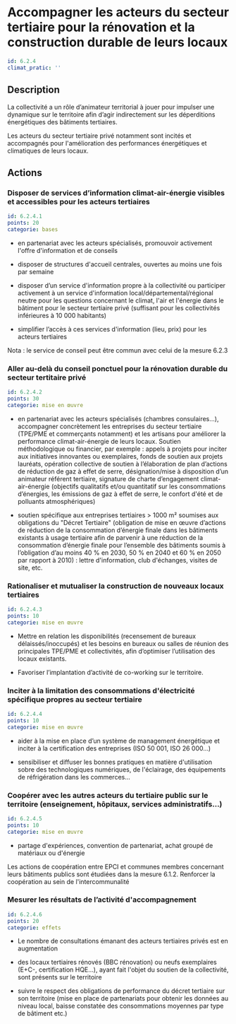 # Accompagner les acteurs du secteur tertiaire pour la rénovation et la construction durable de leurs locaux
```yaml
id: 6.2.4
climat_pratic: ''
```
## Description
La collectivité a un rôle d’animateur territorial à jouer pour impulser une dynamique sur le territoire afin d’agir indirectement sur les déperditions énergétiques des bâtiments tertiaires.

Les acteurs du secteur tertiaire privé notamment sont incités et accompagnés pour l'amélioration des performances énergétiques et climatiques de leurs locaux.



## Actions
### Disposer de services d’information climat-air-énergie visibles et accessibles pour les acteurs tertiaires
```yaml
id: 6.2.4.1
points: 20
categorie: bases
```
- en partenariat avec les acteurs spécialisés, promouvoir activement l'offre d'information et de conseils 

- disposer de structures d'accueil centrales, ouvertes au moins une fois par semaine 

- disposer d’un service d'information propre à la collectivité ou participer activement à un service d'information local/départemental/régional neutre pour les questions concernant le climat, l'air et l'énergie dans le bâtiment pour le secteur tertiaire privé (suffisant pour les collectivités inférieures à 10 000 habitants)

- simplifier l’accès à ces services d'information (lieu, prix) pour les acteurs tertiaires



Nota : le service de conseil peut être commun avec celui de la mesure 6.2.3




### Aller au-delà du conseil ponctuel pour la rénovation durable du secteur tertitaire privé
```yaml
id: 6.2.4.2
points: 30
categorie: mise en œuvre
```
-  en partenariat avec les acteurs spécialisés (chambres consulaires...), accompagner concrètement les entreprises du secteur tertiaire (TPE/PME et commerçants notamment) et les artisans pour améliorer la performance climat-air-énergie de leurs locaux. Soutien méthodologique ou financier, par exemple : appels à projets pour inciter aux initiatives innovantes ou exemplaires, fonds de soutien aux projets lauréats, opération collective de soutien à l’élaboration de plan d’actions de réduction de gaz à effet de serre, désignation/mise à disposition d’un animateur référent tertiaire, signature de charte d’engagement climat-air-énergie (objectifs qualitatifs et/ou quantitatif sur les consommations d’énergies, les émissions de gaz à effet de serre, le confort d'été et de polluants atmosphériques)

- soutien spécifique aux entreprises tertiaires > 1000 m² soumises aux obligations du "Décret Tertiaire" (obligation de mise en œuvre d’actions de réduction de la consommation d’énergie finale dans les bâtiments existants à usage tertiaire afin de parvenir à une réduction de la consommation d’énergie finale pour l’ensemble des bâtiments soumis à l’obligation d’au moins 40 % en 2030, 50 % en 2040 et 60 % en 2050 par rapport à 2010) : lettre d'information, club d'échanges, visites de site, etc.






### Rationaliser et mutualiser la construction de nouveaux locaux tertiaires
```yaml
id: 6.2.4.3
points: 10
categorie: mise en œuvre
```
- Mettre en relation les disponibilités (recensement de bureaux délaissés/inoccupés) et les besoins en bureaux ou salles de réunion des principales TPE/PME et collectivités, afin d’optimiser l’utilisation des locaux existants. 

- Favoriser l’implantation d’activité de co-working sur le territoire.






### Inciter à la limitation des consommations d'électricité spécifique propres au secteur tertiaire
```yaml
id: 6.2.4.4
points: 10
categorie: mise en œuvre
```
- aider à la mise en place d’un système de management énergétique et inciter à la certification des entreprises (ISO 50 001, ISO 26 000…) 

- sensibiliser et diffuser les bonnes pratiques en matière d'utilisation sobre des technologiques numériques, de l'éclairage, des équipements de réfrigération dans les commerces...






### Coopérer avec les autres acteurs du tertiaire public sur le territoire (enseignement, hôpitaux, services administratifs...)
```yaml
id: 6.2.4.5
points: 10
categorie: mise en œuvre
```
- partage  d'expériences, convention de partenariat, achat groupé de matériaux ou d'énergie

Les actions de coopération entre EPCI et communes membres concernant leurs bâtiments publics sont étudiées dans la mesure 6.1.2. Renforcer la coopération au sein de l'intercommunalité




### Mesurer les résultats de l’activité d'accompagnement
```yaml
id: 6.2.4.6
points: 20
categorie: effets
```
- Le nombre de consultations émanant des acteurs tertiaires privés est en augmentation

- des locaux tertiaires rénovés (BBC rénovation) ou neufs exemplaires (E+C-, certification HQE…), ayant fait l'objet du soutien de la collectivité, sont présents sur le territoire

- suivre le respect des obligations de performance du décret tertiaire sur son territoire (mise en place de partenariats pour obtenir les données au niveau local, baisse constatée des consommations moyennes par type de bâtiment etc.)







	



